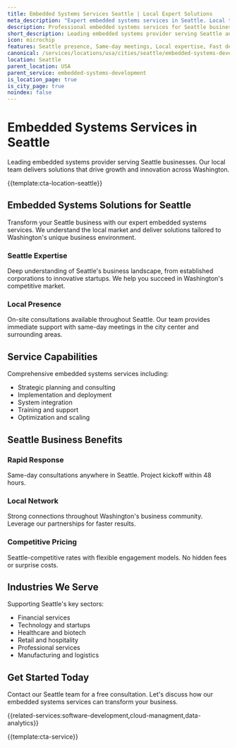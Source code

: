 ```yaml
---
title: Embedded Systems Services Seattle | Local Expert Solutions
meta_description: "Expert embedded systems services in Seattle. Local team, same-day consultations, proven results. Transform your business today."
description: Professional embedded systems services for Seattle businesses
short_description: Leading embedded systems provider serving Seattle and Washington.
icon: microchip
features: Seattle presence, Same-day meetings, Local expertise, Fast deployment, Competitive rates, Proven track record
canonical: /services/locations/usa/cities/seattle/embedded-systems-development-seattle.html
location: Seattle
parent_location: USA
parent_service: embedded-systems-development
is_location_page: true
is_city_page: true
noindex: false
---
```


# Embedded Systems Services in Seattle

Leading embedded systems provider serving Seattle businesses. Our local team delivers solutions that drive growth and innovation across Washington.

{{template:cta-location-seattle}}

## Embedded Systems Solutions for Seattle

Transform your Seattle business with our expert embedded systems services. We understand the local market and deliver solutions tailored to Washington's unique business environment.

### Seattle Expertise

Deep understanding of Seattle's business landscape, from established corporations to innovative startups. We help you succeed in Washington's competitive market.

### Local Presence

On-site consultations available throughout Seattle. Our team provides immediate support with same-day meetings in the city center and surrounding areas.

## Service Capabilities

Comprehensive embedded systems services including:
- Strategic planning and consulting
- Implementation and deployment
- System integration
- Training and support
- Optimization and scaling

## Seattle Business Benefits

### Rapid Response
Same-day consultations anywhere in Seattle. Project kickoff within 48 hours.

### Local Network
Strong connections throughout Washington's business community. Leverage our partnerships for faster results.

### Competitive Pricing
Seattle-competitive rates with flexible engagement models. No hidden fees or surprise costs.

## Industries We Serve

Supporting Seattle's key sectors:
- Financial services
- Technology and startups
- Healthcare and biotech
- Retail and hospitality
- Professional services
- Manufacturing and logistics

## Get Started Today

Contact our Seattle team for a free consultation. Let's discuss how our embedded systems services can transform your business.

{{related-services:software-development,cloud-managment,data-analytics}}

{{template:cta-service}}
